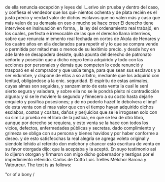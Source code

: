 de ella renuncia excepción y leyes del l...erivo sin
prueba y dentro del caso, y confiesa el vendedor que los qui- nientos ochenta y de plata recién es el justo precio y verdad valor de dichos esclavos que no valen más y caso que más valen de su demasia en oso o mucho se hace creer
El derecho tiene intervivos en insinuación en forma, , la ley del ordenamiento real trabajó, en los cuales, perfecta e irrevocable de las que el derecho llama interrivos, sobre que renuncia
miemento real fechada en cortes de Akola de Henares y los cuatro años en ella declarados para repetir el
y lo que se compra vende o permitida por mitad
mas o menos de su lexitimio precio. y desde hoy en ade
lante se desapodera desiste, quita apunta del derecho de patronato señorío y posesión que a dicho negro tenia adquirido y todo con las acciones por personales y demás
que competen lo cede renunció y trasposó en el comprador y que usúa tenga, para que sean sus esclavos y a ser vidumbre, y dispone de ellas a so arbitro, mediante que los adquirió con lenitud, obligándose a la enic. seguridad.
El espíritu de estas animales, cuyas almas son seguidas, y sanzamiento de esta venta la cual le será sierto segura y valadera, y sobre ella no se le pondrá pleito ni contradicción alguna: y si se le moviere lo segundo y fénecero a su costo
hasta dejarle enquieto y posifica posesiones; y de no poderlo
hazef le debolvera el impf de esta venta con el mas valor
que con el tiempo hayan adquirido dichos esclabos, costos y
cositas, daños y perjuicios que se le irrogosen solo con su sim
La prueba en el libro de la justicia, en que se lea de otro libro, aunque por derecho se requiera, y esto venta se la hace con todos los vicios, defectos, enfermedades públicas y secretas.
dado
complimiento y grimeza se obliga con su persona y bienes
havidos y por haber conforme a deseo. y de esto
satisfecchas la real alegría se agrega voleto original y siendole
lehido al referido don melchor y chancor esto escritura
de venta en su favor otorgada dijo: que la aceptaba y la aceptó. En suyo testimonio así lo dijeron otorgan y firmaron con migo dicho gobernador y testigos por el impedimiento
refenido.
Carlos de Cotto
Luis Trelles
Melchor Barona y Vatourcur.
The text is as follows:

"or of a bony /